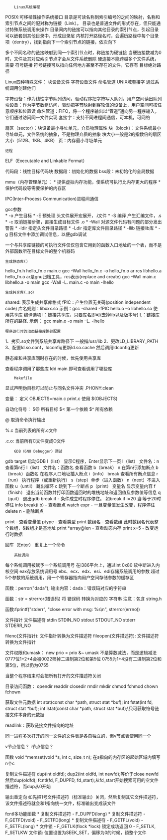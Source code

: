         Linux系统编程

POSIX:可移植性操作系统接口
目录是可读名称到索引编号的之间的映射，名称和索引节点之间的配对称为链接（Link）。
目录也是普通文件的形式存在，但只能通过特殊系统调用来操作
目录间内的链接可以指向其他目录的索引节点，引起目录可以嵌套到其他目录中，形成目录层
内核打开路径名时，会遍历路径中每个目录项（dentry），找到指向下一个索引节点的链接，依次向下

多个不同名称的链接映射到同一个索引节点时，称链接为硬链接
当硬链接数减为0时，文件及其对应索引节点才会从文件系统删除
硬连接不能跨越多个文件系统，需要 符号链接
符号链接可以指向任何地方甚至不存在的文件，它存有 目标绝对路径

Linux四种特殊文件：    块设备文件 字符设备文件    命名管道    UNIX域套接字
通过系统调用创建他们

字符设备：作为线性字节队列访问，驱动程序把字符写入队列，用户空间读出队列
块设备：作为字节数组访问，驱动把字节映射到客轮值的设备上，用户空间可按任意顺序和位置读 
命名管道：FIFO，将一个程序输出以“管道”通向另一程序输入，它们通过访问同一文件实现
套接字：支持不同进程间通信，可本机，可网络

扇区（sector）：块设备最小寻址单元，介质物理属性
块（block）：文件系统最小寻址单元，文件系统的抽象，不是物理介质的抽象
    块大小一般是2的指数倍的扇区大小（512B、1KB、4KB）
页：内存最小寻址单元

    进程

ELF（Executable and Linkable Format）

代码段：线性目标代码块
数据段：初始化的数据
bss段：未初始化的全局数据


mmu（内存管理单元）：
    * 提供虚拟内存功能，使系统可执行比内存更大的程序
    * 保护代码段等需要保护的内存区

IPC(Inter-Process Communication)进程间通信

gcc参数  
    * -o 产生目标
    * -E 预处理    头文件展开宏展开，.i文件
    * -S 编译     产生汇编文件，.s
    * -c 取消链接步骤，直接生成目标文件 .o
    * -Wall 对源文件代码有问题的部分发出警告
    * -Idir 指定头文件目录路径
    * -Ldir 指定库文件目录路径
    * -llib 链接lib库
    * -g 目标文件中添加调试信息，以便gdb调试
    
一个与共享库链接的可执行文件仅仅包含它用到的函数入口地址的一个表，而不是外部函数所在目标文件的整个机器码

    生成静态库()
hello_fn.h
hello_fn.c
main.c
gcc -Wall hello_fn.c -o hello_fn.o
ar rcs libhello.a hello_fn.o 
ar是gnu归档工具，rcs表示(replace and create)
gcc -Wall main.c libhello.a -o main
gcc -Wall -L. main.c -o main -lhello


    生成共享库(.so）
shared: 表示生成共享库格式
fPIC：产生位置无关码(position independent code)
库名规则：libxxx.so
示例：gcc -shared -fPIC hello.o –o libhello.so
使用共享库
编译选项
l：链接共享库，只要库名即可(去掉lib以及版本号)
L：链接库所在的路径.
示例：
gcc main.o -o main –L. -lhello

    程序运行时的动态链接库路径配置
1、拷贝.so文件到系统共享库路径下
    一般指/usr/lib
2、更改LD_LIBRARY_PATH
3、配置ld.so.conf，ldconfig更新ld.so.cache
    然后调用ldconfig更新

静态库和共享库同时存在的时候，优先使用共享库

查看程序调用了那些库
    ldd main 即可查看调用了哪些库

        Makefile
显式声明伪目标可以防止与同名文件冲突
    .PHONY:clean

变量：
    定义 OBJECTS=main.c print.c
    使用 $(OBJECTS)

自动化符号：
    $@  所有目标
    $<  第一个依赖
    $^  所有依赖

@ 取消命令执行输出

%.c 当前列表的所有.c文件

.c.o:   当前所有C文件变成O文件

        GDB（GNU Debugger）调试
gdb target  启动GDB
l（list）    显示C程序，Enter显示下一页
l（list） 文件名：n 查看第n行
l（list） 文件名：函数名 查看函数
b（break） n 在第n行添加断点
b（break）函数名 在程序人口地址插入断点
i（info） break 查看所有断点信息
r（run） 执行程序（或重新执行）
s（step）单步（进入函数）
n（next）不进入函数
u（until） 跳出循环
c          跳到下一个断点
p（print） 变量名   显示变量内容
f（finish） 退出当前函数并打印函数返回时的堆栈地址和返回值及参数值等信息
q（quit）  退出gdb
break if <condition> - 条件成立时程序停住。
    如break if i=20  当i等于20时停住
info break(i b) - 查看断点
watch expr - 一旦变量值发生改变，程序停住
delete n - 删除断点

print - 查看变量值
ptype - 查看类型
print 数组名 - 查看数组
    此时数组名代表整个数组，&数组才是基地址
print *array@len - 查看动态内存
print x=5 - 改变运行时数据


回车（Enter） 重复上一个命令

        系统调用

每个系统调用被赋予一个系统调用号
在i386平台上，通过int 0x80 软中断进入内核空间
eax存放系统调用号
ebx、ecx、edx、esi、edi存储系统调用的参数
    超过5个参数的系统调用，用一个寄存器指向用户空间存储参数的缓存区


函数：perror("dada");
输出内容：dada：错误码对应的字符串

函数：str = strerror(错误码)
    将 错误码 转换为对应的 字符串
注意：包含 string.h

函数:fprintf("stderr",
        "close error with msg: %s\n",
        strerror(errno))

文件指针    文件描述符
stdin       STDIN_NO
stdout      STDOUT_NO
stderr      STDERR_NO

fileno(文件指针):
    文件指针转换为文件描述符
fileopen(文件描述符):
    文件描述符转换为文件指针

文件权限和umask：
    new prio = prio &~ umask
    不是算数减法，而是逻辑减法
    0777位1+2+4会被0022筛掉二进制第2位和第5位
    0755为1+4没有二进制第2位和第5位，所以仍为0755

当整个程序结束时会把所有打开的文件描述符关闭

目录访问函数：
opendir     readdir     closedir
rmdir       mkdir
chmod       fchmod
chown       fchown

获取文件元数据
int stat(const char *path, struct stat *buf);
int fstat(int fd, struct stat *buf);
int lstat(const char *path, struct stat *buf);\\只可获取符号链接文件本身的元数据

readlink：获取链接文件指向的地址

同一进程多次打开的同一文件的文件表是各自独立的，但v节点表使用同一个

v节点信息？
i节点信息？

函数
    void *memset(void *s, int c, size_t n);
        在s指向的内存区的起始区域内填写n个c

复制文件描述符
    dup(int oldfd);
    dup2(int oldfd, int newfd);等价于close newfd然后dup(oldfd);
    fcntl(fd, F_DUPFD, fd_start);从fd_start开始搜索可用的空文件描述符，而dup从0开始

输出重定向
    如先把1号文件描述符（标准输出）关闭，然后复制其它文件描述符，该文件描述符就会和1指向统一文件，标准输出变成该文件

fcntl多功能函数
    * 复制文件描述符
        - F_DUPFD(long)
    * 复制文件描述符
        - F_GETFD(void)
        - F_SETFD(long)
    * 复制文件描述符
        - F_GETFL(void)
        - F_SETFL(long)
    * 文件锁
        - F_GETLK(flock *lock) 锁定成功返回 0
        - F_SETLK, F_SETLKW
文件锁:
    位置设置为SEEK_SET，偏移为0的时候，锁整个文件
